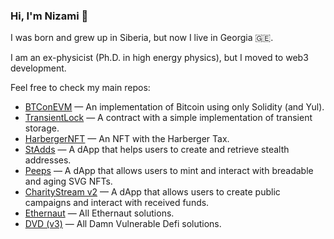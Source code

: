 ### Hi, I'm Nizami 👋

I was born and grew up in Siberia, but now I live in Georgia 🇬🇪.

I am an ex-physicist (Ph.D. in high energy physics), but I moved to web3 development.

Feel free to check my main repos:
  - [BTConEVM](https://github.com/nzmpi/BTConEVM) — An implementation of Bitcoin using only Solidity (and Yul).
  - [TransientLock](https://github.com/nzmpi/TransientLock) — A contract with a simple implementation of transient storage.
  - [HarbergerNFT](https://github.com/nzmpi/HarbergerNFT) — An NFT with the Harberger Tax.
  - [StAdds](https://github.com/nzmpi/StAdds) — A dApp that helps users to create and retrieve stealth addresses.
  - [Peeps](https://github.com/nzmpi/Peeps) — A dApp that allows users to mint and interact with breadable and aging SVG NFTs.
  - [CharityStream v2](https://github.com/nzmpi/CharityStreamV2) — A dApp that allows users to create public campaigns and interact with received funds.
  - [Ethernaut](https://github.com/nzmpi/ethernaut) — All Ethernaut solutions.
  - [DVD (v3)](https://github.com/nzmpi/damn-vulnerable-defi-v3-solutions) — All Damn Vulnerable Defi solutions.
